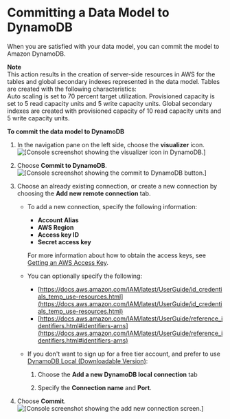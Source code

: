 # Committing a Data Model to DynamoDB<a name="workbench.Visualizer.Commit"></a>

When you are satisfied with your data model, you can commit the model to Amazon DynamoDB\.

**Note**  
This action results in the creation of server\-side resources in AWS for the tables and global secondary indexes represented in the data model\.
Tables are created with the following characteristics:  
Auto scaling is set to 70 percent target utilization\.
Provisioned capacity is set to 5 read capacity units and 5 write capacity units\. 
Global secondary indexes are created with provisioned capacity of 10 read capacity units and 5 write capacity units\.

**To commit the data model to DynamoDB**

1. In the navigation pane on the left side, choose the **visualizer** icon\.  
![\[Console screenshot showing the visualizer icon in DynamoDB.\]](http://docs.aws.amazon.com/amazondynamodb/latest/developerguide/images/workbench/VisualizerChoose.png)

1. Choose **Commit to DynamoDB**\.  
![\[Console screenshot showing the commit to DynamoDB button.\]](http://docs.aws.amazon.com/amazondynamodb/latest/developerguide/images/workbench/VisualizerCommitToDynamoDB.png)

1. Choose an already existing connection, or create a new connection by choosing the **Add new remote connection** tab\. 
   + To add a new connection, specify the following information:
     + **Account Alias**
     + **AWS Region**
     + **Access key ID**
     + **Secret access key**

     For more information about how to obtain the access keys, see [Getting an AWS Access Key](https://docs.aws.amazon.com/amazondynamodb/latest/developerguide/SettingUp.DynamoWebService.html#SettingUp.DynamoWebService.GetCredentials)\.
   + You can optionally specify the following:
     + [https://docs.aws.amazon.com/IAM/latest/UserGuide/id_credentials_temp_use-resources.html](https://docs.aws.amazon.com/IAM/latest/UserGuide/id_credentials_temp_use-resources.html)
     + [https://docs.aws.amazon.com/IAM/latest/UserGuide/reference_identifiers.html#identifiers-arns](https://docs.aws.amazon.com/IAM/latest/UserGuide/reference_identifiers.html#identifiers-arns)
   + If you don't want to sign up for a free tier account, and prefer to use [DynamoDB Local \(Downloadable Version\)](https://docs.aws.amazon.com/amazondynamodb/latest/developerguide/DynamoDBLocal.html):

     1. Choose the **Add a new DynamoDB local connection** tab

     1. Specify the **Connection name** and **Port**\.

1. Choose **Commit**\.  
![\[Console screenshot showing the add new connection screen.\]](http://docs.aws.amazon.com/amazondynamodb/latest/developerguide/images/workbench/VisualizerCommitToDynamoDBDetails.png)